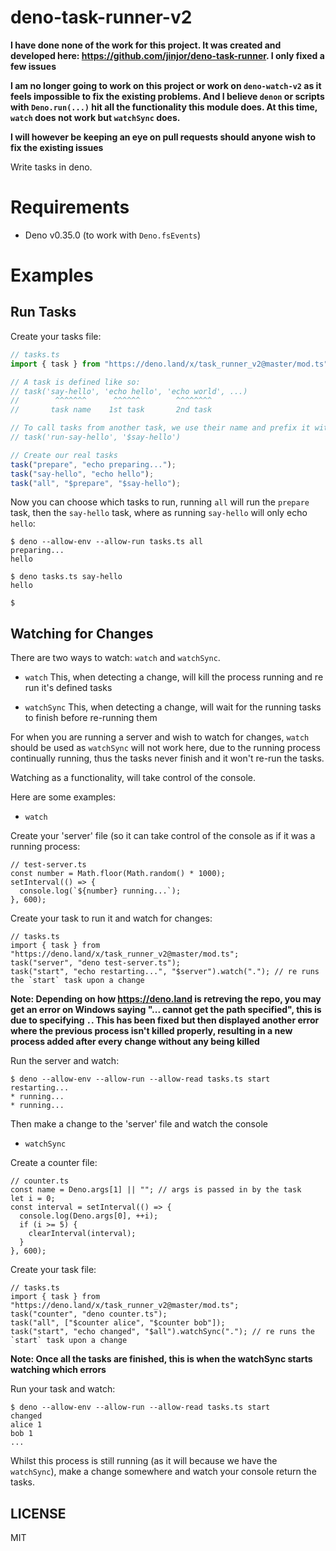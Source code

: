 # deno-task-runner-v2

**I have done none of the work for this project. It was created and developed here: https://github.com/jinjor/deno-task-runner. I only fixed a few issues**

**I am no longer going to work on this project or work on `deno-watch-v2` as it feels impossible to fix the existing problems. And I believe `denon` or scripts with `Deno.run(...)` hit all the functionality this module does. At this time, `watch` does not work but `watchSync` does.**

**I will however be keeping an eye on pull requests should anyone wish to fix the existing issues**

Write tasks in deno.

# Requirements

* Deno  v0.35.0  (to work with `Deno.fsEvents`)

# Examples

## Run Tasks

Create your tasks file:

```typescript
// tasks.ts
import { task } from "https://deno.land/x/task_runner_v2@master/mod.ts";

// A task is defined like so:
// task('say-hello', 'echo hello', 'echo world', ...)
//        ^^^^^^^      ^^^^^^        ^^^^^^^^
//       task name    1st task       2nd task

// To call tasks from another task, we use their name and prefix it with "$":
// task('run-say-hello', '$say-hello')

// Create our real tasks
task("prepare", "echo preparing...");
task("say-hello", "echo hello");
task("all", "$prepare", "$say-hello");
```

Now you can choose which tasks to run, running `all` will run the `prepare` task, then the `say-hello` task, where as running `say-hello` will only echo `hello`:

```
$ deno --allow-env --allow-run tasks.ts all
preparing...
hello

$ deno tasks.ts say-hello
hello

$
```

## Watching for Changes

There are two ways to watch: `watch` and `watchSync`.

* `watch`
    This, when detecting a change, will kill the process running and re run it's defined tasks
    
* `watchSync`
    This, when detecting a change, will wait for the running tasks to finish before re-running them
    
For when you are running a server and wish to watch for changes, `watch` should be used as `watchSync` will not work here, due to the running process continually running, thus the tasks never finish and it won't re-run the tasks.

Watching as a functionality, will take control of the console.

Here are some examples:

* `watch`

Create your 'server' file (so it can take control of the console as if it was a running process:

```
// test-server.ts
const number = Math.floor(Math.random() * 1000);
setInterval(() => {
  console.log(`${number} running...`);
}, 600);
```

Create your task to run it and watch for changes:

```
// tasks.ts
import { task } from "https://deno.land/x/task_runner_v2@master/mod.ts";
task("server", "deno test-server.ts");
task("start", "echo restarting...", "$server").watch("."); // re runs the `start` task upon a change
```

**Note: Depending on how https://deno.land is retreving the repo, you may get an error on Windows saying "... cannot get the path specified", this is due to specifying `.`. This has been fixed but then displayed another error where the previous process isn't killed properly, resulting in a new process added after every change without any being killed**

Run the server and watch:

```
$ deno --allow-env --allow-run --allow-read tasks.ts start
restarting...
* running...
* running...
```

Then make a change to the 'server' file and watch the console

* `watchSync`

Create a counter file:

```
// counter.ts
const name = Deno.args[1] || ""; // args is passed in by the task
let i = 0;
const interval = setInterval(() => {
  console.log(Deno.args[0], ++i);
  if (i >= 5) {
    clearInterval(interval);
  }
}, 600);
```

Create your task file:

```
// tasks.ts
import { task } from "https://deno.land/x/task_runner_v2@master/mod.ts";
task("counter", "deno counter.ts");
task("all", ["$counter alice", "$counter bob"]);
task("start", "echo changed", "$all").watchSync("."); // re runs the `start` task upon a change
```

**Note: Once all the tasks are finished, this is when the watchSync starts watching which errors**

Run your task and watch:

```
$ deno --allow-env --allow-run --allow-read tasks.ts start
changed
alice 1
bob 1
...
```

Whilst this process is still running (as it will because we have the `watchSync`), make a change somewhere and watch your console return the tasks.

## LICENSE

MIT
